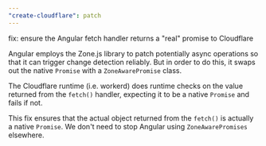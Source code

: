 ```yaml
---
"create-cloudflare": patch
---
```


fix: ensure the Angular fetch handler returns a "real" promise to Cloudflare

Angular employs the Zone.js library to patch potentially async operations so that
it can trigger change detection reliably. But in order to do this, it swaps out
the native `Promise` with a `ZoneAwarePromise` class.

The Cloudflare runtime (i.e. workerd) does runtime checks on the value returned
from the `fetch()` handler, expecting it to be a native `Promise` and fails if not.

This fix ensures that the actual object returned from the `fetch()` is actually a
native `Promise`. We don't need to stop Angular using `ZoneAwarePromises` elsewhere.
